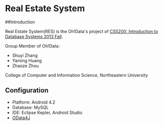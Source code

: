 Real Estate System
===============

##Introduction

Real Estate System(RES) is the Oh!Data's project of [CS5200: Introduction to Database Systems 2013 Fall](http://www.ccs.neu.edu/home/kenb/cs5200/index.html).

Group Member of Oh!Data:

* Shuyi Zhang
* Yaming Huang
* Zhaoze Zhou

College of Computer and Information Science, Northeastern University

## Configuration

* Platform: Android 4.2
* Database: MySQL
* IDE: Eclipse Kepler, Android Studio
* [OData4J](https://code.google.com/p/odata4j/)
